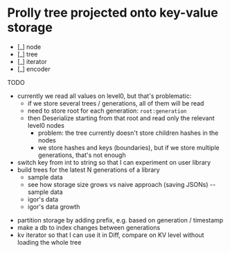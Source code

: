 # Prolly tree projected onto key-value storage

- [_] node
- [_] tree
- [_] iterator
- [_] encoder

TODO
+ currently we read all values on level0, but that's problematic:
  - if we store several trees / generations, all of them will be read
  + need to store root for each generation: `root:generation`
  + then Deserialize starting from that root and read only the relevant level0 nodes
    - problem: the tree currently doesn't store children hashes in the nodes
    - we store hashes and keys (boundaries), but if we store multiple generations, that's not enough
+ switch key from int to string so that I can experiment on user library
+ build trees for the latest N generations of a library
  + sample data
  + see how storage size grows vs naive approach (saving JSONs) -- sample data
  - igor's data
  - igor's data growth
- partition storage by adding prefix, e.g. based on generation / timestamp
- make a db to index changes between generations
- kv iterator so that I can use it in Diff, compare on KV level without loading the whole tree